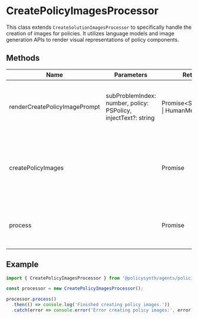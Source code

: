# CreatePolicyImagesProcessor

This class extends `CreateSolutionImagesProcessor` to specifically handle the creation of images for policies. It utilizes language models and image generation APIs to render visual representations of policy components.

## Methods

| Name                          | Parameters                                      | Return Type | Description                                                                 |
|-------------------------------|-------------------------------------------------|-------------|-----------------------------------------------------------------------------|
| renderCreatePolicyImagePrompt | subProblemIndex: number, policy: PSPolicy, injectText?: string | Promise<SystemMessage[] \| HumanMessage[]> | Generates the prompt for creating an image based on a policy component.     |
| createPolicyImages            |                                                 | Promise<void> | Iterates over policies to create images for each, handling file operations and API interactions. |
| process                       |                                                 | Promise<void> | Orchestrates the process of generating images for policies.                 |

## Example

```javascript
import { CreatePolicyImagesProcessor } from '@policysynth/agents/policies/create/createPolicyImages.js';

const processor = new CreatePolicyImagesProcessor();

processor.process()
  .then(() => console.log('Finished creating policy images.'))
  .catch(error => console.error('Error creating policy images:', error));
```